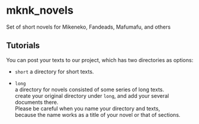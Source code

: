 # mknk_novels
Set of short novels for Mikeneko, Fandeads, Mafumafu, and others  
## Tutorials  
You can post your texts to our project, which has two directories as options:  
* `short`
  a directory for short texts.  

* `long`  
  a directory for novels consisted of some series of long texts.  
  create your original directory under `long`, and add your several documents there.  
  Please be careful when you name your directory and texts,  
  because the name works as a title of your novel or that of sections.  
